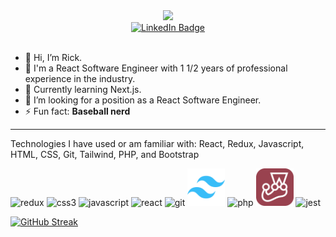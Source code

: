<div id="header" align="center">
  <img src="https://media.giphy.com/media/M9gbBd9nbDrOTu1Mqx/giphy.gif" width="100"/>
</div>

<div id="badges" align="center">
  <a href="https://www.linkedin.com/in/rickwilliambeyer/">
    <img src="https://img.shields.io/badge/LinkedIn-blue?style=for-the-badge&logo=linkedin&logoColor=white" alt="LinkedIn Badge"/>
  </a>
</div>

<div align="center">
  <img src="https://komarev.com/ghpvc/?username=your-github-username&style=flat-square&color=blue" alt=""/>
</div>

- 👋 Hi, I’m Rick.
- 👀 I'm a React Software Engineer with 1 1/2 years of professional experience in the industry.
- 🌱 Currently learning Next.js.
- 💞️ I’m looking for a position as a React Software Engineer.
-  ⚡ Fun fact: **Baseball nerd**

---

Technologies I have used or am familiar with:
React, Redux, Javascript, HTML, CSS, Git, Tailwind, PHP, and Bootstrap
<div>
  <img alt="redux" width="60px" src="https://user-images.githubusercontent.com/5834000/125217342-00180000-e286-11eb-8b7d-a3d4a39f68ff.png" />
  <img alt="css3" width="60px" src="https://user-images.githubusercontent.com/5834000/125217360-0c03c200-e286-11eb-90aa-0fa66c6c82b7.png" />
  <img alt="javascript" width="60px" src="https://user-images.githubusercontent.com/5834000/125217381-1aea7480-e286-11eb-88c7-7cbaafda9fa7.png" />
  <img alt="react" width="60px" src="https://user-images.githubusercontent.com/5834000/125217396-23db4600-e286-11eb-8cc6-2471cdc6f57a.png" />
  <img alt="git" width="60px" src="https://user-images.githubusercontent.com/5834000/125217429-36557f80-e286-11eb-84c6-05e346cebe8a.png" />
  <img alt="tailwindCSS" width="60px" src="https://github.com/devicons/devicon/blob/master/icons/tailwindcss/tailwindcss-plain.svg" />
  <img alt="php" width="60px" src="https://user-images.githubusercontent.com/5834000/125217489-68ff7800-e286-11eb-945a-db9d82dedaa4.png" />
  <img alt="bootstrap" width="60px" src="https://github.com/tandpfun/skill-icons/blob/main/icons/Jest.svg" />
  <img alt="jest" width="60px" src="" />
</div>


[![GitHub Streak](http://github-readme-streak-stats.herokuapp.com?user=rlnB2022&theme=dark&background=000000)](https://git.io/streak-stats)

